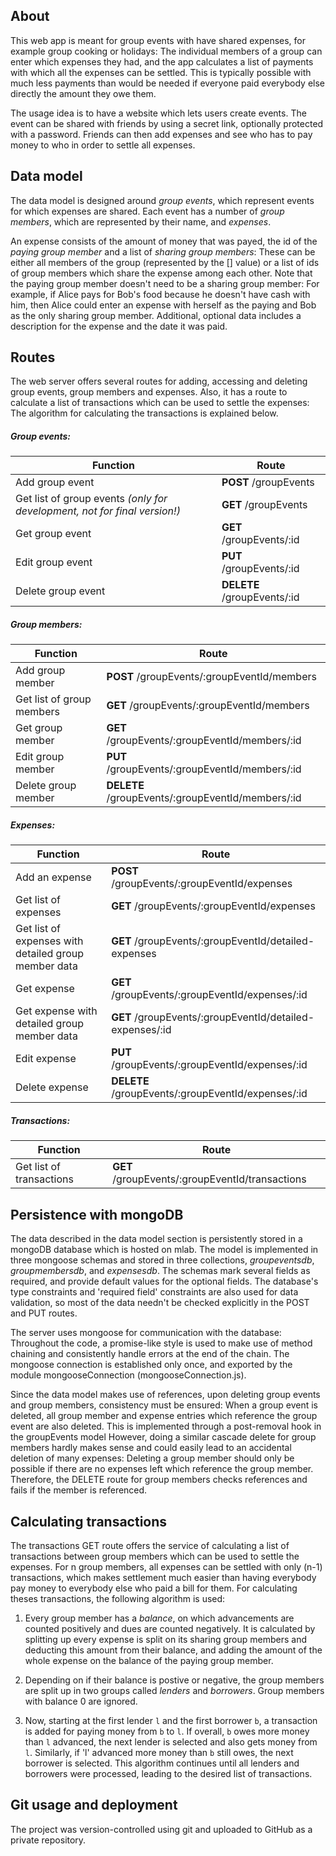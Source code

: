 ## About
This web app is meant for group events with have shared expenses, for example group cooking or holidays:
The individual members of a group can enter which expenses they had, and the app calculates a list of payments with
which all the expenses can be settled. This is typically possible with much less payments than would be needed if
everyone paid everybody else directly the amount they owe them.

The usage idea is to have a website which lets users create events. The event can be shared with friends by using a
secret link, optionally protected with a password. Friends can then add expenses and see who has to pay money to who
in order to settle all expenses.

## Data model
The data model is designed around *group events*, which represent events for which expenses are shared. Each event has a
number of *group members*, which are represented by their name, and *expenses*. 

An expense consists of the amount of money that was payed, the id of the *paying group member* and a list of 
*sharing group members*: These can be either all members of the group (represented by the [] value) or a list of ids of
group members which share the expense among each other. Note that the paying group member doesn't need to be a sharing 
group member: For example, if Alice pays for Bob's food because he doesn't have cash with him, then Alice could enter
an expense with herself as the paying and Bob as the only sharing group member.
Additional, optional data includes a description for the expense and the date it was paid.

## Routes
The web server offers several routes for adding, accessing and deleting group events, group members and expenses.
Also, it has a route to calculate a list of transactions which can be used to settle the expenses: The algorithm for
calculating the transactions is explained below.

##### Group events:

 [//]: # (TODO: list of group events)

| Function        | Route | 
| ------------- | ------------- |
| Add group event | **POST** /groupEvents |
| Get list of group events *(only for development, not for final version!)* | **GET** /groupEvents |
| Get group event | **GET** /groupEvents/:id |
| Edit group event | **PUT** /groupEvents/:id |
| Delete group event | **DELETE** /groupEvents/:id |

##### Group members:

| Function        | Route | 
| ------------- | ------------- |
| Add group member | **POST** /groupEvents/:groupEventId/members |
| Get list of group members | **GET** /groupEvents/:groupEventId/members |
| Get group member | **GET** /groupEvents/:groupEventId/members/:id |
| Edit group member | **PUT** /groupEvents/:groupEventId/members/:id |
| Delete group member | **DELETE** /groupEvents/:groupEventId/members/:id |

##### Expenses:

| Function        | Route | 
| ------------- | ------------- |
| Add an expense | **POST** /groupEvents/:groupEventId/expenses |
| Get list of expenses | **GET** /groupEvents/:groupEventId/expenses |
| Get list of expenses with detailed group member data | **GET** /groupEvents/:groupEventId/detailed-expenses |
| Get expense | **GET** /groupEvents/:groupEventId/expenses/:id |
| Get expense with detailed group member data | **GET** /groupEvents/:groupEventId/detailed-expenses/:id |
| Edit expense | **PUT** /groupEvents/:groupEventId/expenses/:id |
| Delete expense | **DELETE** /groupEvents/:groupEventId/expenses/:id |

##### Transactions:

| Function        | Route | 
| ------------- | ------------- |
| Get list of transactions | **GET** /groupEvents/:groupEventId/transactions |

## Persistence with mongoDB

The data described in the data model section is persistently stored in a mongoDB database which is hosted on mlab.
The model is implemented in three mongoose schemas and stored in three collections, *groupeventsdb*, *groupmembersdb*,
and *expensesdb*. The schemas mark several fields as required, and provide default values for the optional fields.
The database's type constraints and 'required field' constraints are also used for data validation, so most of the data
needn't be checked explicitly in the POST and PUT routes.

The server uses mongoose for communication with the database: Throughout the code, a promise-like style is used to make
use of method chaining and consistently handle errors at the end of the chain. The mongoose connection is established
only once, and exported by the module mongooseConnection (mongooseConnection.js).

Since the data model makes use of references, upon deleting group events and group members, consistency must be ensured:
When a group event is deleted, all group member and expense entries which reference the group event are also deleted.
This is implemented through a post-removal hook in the groupEvents model
However, doing a similar cascade delete for group members hardly makes sense and could easily lead to an accidental
deletion of many expenses: Deleting a group member should only be possible if there are no expenses left which reference
the group member. Therefore, the DELETE route for group members checks references and fails if the member is referenced.

## Calculating transactions
The transactions GET route offers the service of calculating a list of transactions between group members which can be
used to settle the expenses. For n group members, all expenses can be settled with only (n-1) transactions, which makes
settlement much easier than having everybody pay money to everybody else who paid a bill for them.
For calculating theses transactions, the following algorithm is used:

1. Every group member has a *balance*, on which advancements are counted positively and dues are counted negatively.
   It is calculated by splitting up every expense is split on its sharing group members and deducting this amount from
   their balance, and adding the amount of the whole expense on the balance of the paying group member.
   
2. Depending on if their balance is postive or negative, the group members are split up in two groups called *lenders*
   and *borrowers*. Group members with balance 0 are ignored.
   
3. Now, starting at the first lender `l` and the first borrower `b`, a transaction is added for paying money from `b`
   to `l`. If overall, `b` owes more money than `l` advanced, the next lender is selected and also gets money from `l`.
   Similarly, if 'l' advanced more money than `b` still owes, the next borrower is selected. This algorithm continues
   until all lenders and borrowers were processed, leading to the desired list of transactions.
   
## Git usage and deployment
The project was version-controlled using git  and uploaded to GitHub as a private repository.